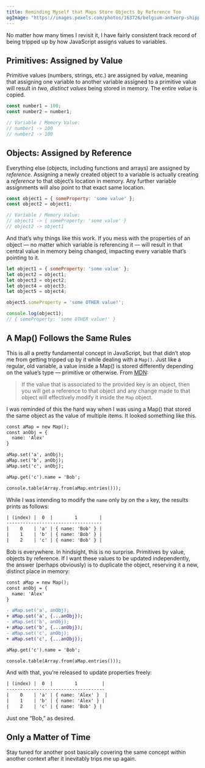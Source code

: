 ```yaml
---
title: Reminding Myself that Maps Store Objects by Reference Too
ogImage: "https://images.pexels.com/photos/163726/belgium-antwerp-shipping-container-163726.jpeg?auto=compress&cs=tinysrgb&w=1260&h=750&dpr=2"
---
```


No matter how many times I revisit it, I have fairly consistent track record of being tripped up by how JavaScript assigns values to variables. 

## Primitives: Assigned by Value

Primitive values (numbers, strings, etc.) are assigned by *value,* meaning that assigning one variable to another variable assigned to a primitive value will result in *two, distinct values* being stored in memory. The entire *value* is copied. 

```js
const number1 = 100; 
const number2 = number1; 

// Variable / Memory Value: 
// number1 -> 100
// number2 -> 100
```

## Objects: Assigned by Reference

Everything else (objects, including functions and arrays) are assigned by *reference*. Assigning a newly created object to a variable is actually creating a *reference* to that object’s location in memory. Any further variable assignments will also point to that exact same location. 

```js
const object1 = { someProperty: 'some value' };
const object2 = object1;

// Variable / Memory Value: 
// object1 -> { someProperty: 'some value' }
// object2 -> object1
```

And that’s why things like this work. If you mess with the properties of an object — no matter which variable is referencing it — will result in that central value in memory being changed, impacting every variable that’s pointing to it. 

```js
let object1 = { someProperty: 'some value' };
let object2 = object1;
let object3 = object2;
let object4 = object3;
let object5 = object4;

object5.someProperty = 'some OTHER value!';

console.log(object1);
// { someProperty: 'some OTHER value!' }
```

## A Map() Follows the Same Rules

This is all a pretty fundamental concept in JavaScript, but that didn’t stop me from getting tripped up by it while dealing with a `Map()`. Just like a regular, old variable, a value inside a Map() is stored differently depending on the value’s type — primitive or otherwise. From [MDN](https://developer.mozilla.org/en-US/docs/Web/JavaScript/Reference/Global_Objects/Map/get): 

> If the value that is associated to the provided key is an object, then you will get a reference to that object and any change made to that object will effectively modify it inside the `Map`
object.
> 

I was reminded of this the hard way when I was using a Map() that stored the same object as the value of multiple items. It looked something like this.

```html
const aMap = new Map();
const anObj = {
  name: 'Alex'
}

aMap.set('a', anObj);
aMap.set('b', anObj);
aMap.set('c', anObj);

aMap.get('c').name = 'Bob';

console.table(Array.from(aMap.entries()));
```

While I was intending to modify the `name` only by on the `a` key, the results prints as follows: 

```html
| (index) |  0  |        1        |
-----------------------------------
|    0    | 'a' | { name: 'Bob' } |
|    1    | 'b' | { name: 'Bob' } |
|    2    | 'c' | { name: 'Bob' } |
```

Bob is everywhere. In hindsight, this is no surprise. Primitives by value, objects by reference. If I want these values to be updated independently, the answer (perhaps obviously) is to duplicate the object, reserving it a new, distinct place in memory:

```diff
const aMap = new Map();
const anObj = {
  name: 'Alex'
}

- aMap.set('a', anObj);
+ aMap.set('a', {...anObj});
- aMap.set('b', anObj);
+ aMap.set('b', {...anObj});
- aMap.set('c', anObj);
+ aMap.set('c', {...anObj});

aMap.get('c').name = 'Bob';

console.table(Array.from(aMap.entries()));
```

And with that, you’re released to update properties freely: 

```html
| (index) |  0  |        1         |
------------------------------------
|    0    | 'a' | { name: 'Alex' }  |
|    1    | 'b' | { name: 'Alex' } |
|    2    | 'c' | { name: 'Bob' } |
```

Just one “Bob,” as desired. 

## Only a Matter of Time

Stay tuned for another post basically covering the same concept within another context after it inevitably trips me up again.
